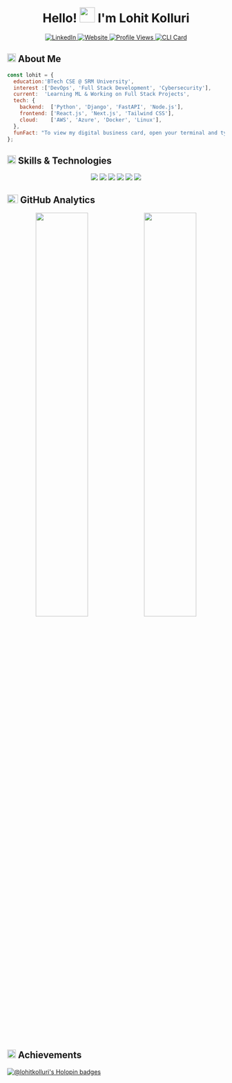 <div align="center">

  <h1>Hello! <img src="https://media.giphy.com/media/hvRJCLFzcasrR4ia7z/giphy.gif" width="35px" height="35px"> I'm Lohit Kolluri</h1>
  
  <a href="https://linkedin.com/in/kollurilohit">
    <img src="https://img.shields.io/badge/LinkedIn-%230A66C2.svg?style=for-the-badge&logo=linkedin&logoColor=white" alt="LinkedIn">
  </a>
  <a href="https://lohit.is-a.dev/">
    <img src="https://img.shields.io/badge/Website-%23171717.svg?style=for-the-badge&logo=google-chrome&logoColor=white" alt="Website">
  </a>
  <a href="https://github.com/lohitkolluri">
    <img src="https://komarev.com/ghpvc/?username=lohitkolluri&style=for-the-badge&color=brightgreen" alt="Profile Views">
  </a>
  <a href="https://www.npmjs.com/package/lohitkolluri">
    <img src="https://img.shields.io/badge/CLI-npx_lohitkolluri-red?style=for-the-badge&logo=npm&logoColor=white" alt="CLI Card">
  </a>
  
</div>


<h2 align="left">
  <img src="https://media2.giphy.com/media/QssGEmpkyEOhBCb7e1/giphy.gif?cid=ecf05e47a0n3gi1bfqntqmob8g9aid1oyj2wr3ds3mg700bl&rid=giphy.gif" width="20px" height="20px"> 
  About Me 
</h2>

```js
const lohit = {
  education:'BTech CSE @ SRM University',
  interest :['DevOps', 'Full Stack Development', 'Cybersecurity'],
  current:  'Learning ML & Working on Full Stack Projects',
  tech: {
    backend:  ['Python', 'Django', 'FastAPI', 'Node.js'],
    frontend: ['React.js', 'Next.js', 'Tailwind CSS'],
    cloud:    ['AWS', 'Azure', 'Docker', 'Linux'],
  },
  funFact: "To view my digital business card, open your terminal and type: 'npx lohitkolluri' ✨",
};
```

<h2 align="left">
  <img src="https://media2.giphy.com/media/QssGEmpkyEOhBCb7e1/giphy.gif?cid=ecf05e47a0n3gi1bfqntqmob8g9aid1oyj2wr3ds3mg700bl&rid=giphy.gif" width="20px" height="20px">
  Skills & Technologies
</h2>

<div align="center">
  <img src="https://skillicons.dev/icons?i=python,js,html,css" />
  <img src="https://skillicons.dev/icons?i=react,next,threejs,tailwind,nodejs,express" />
  <img src="https://skillicons.dev/icons?i=aws,azure,docker,github,linux" />
  <img src="https://skillicons.dev/icons?i=flask,django,fastapi,postgresql,mysql,mongodb" />
  <img src="https://skillicons.dev/icons?i=tensorflow,pytorch,opencv" />
  <img src="https://skillicons.dev/icons?i=arduino,bash,discordjs,githubactions" />
</div>

<h2 align="left">
  <img src="https://media.giphy.com/media/iY8CRBdQXODJSCERIr/giphy.gif" width="25px" height="20px">
  GitHub Analytics
</h2>

<p align="center">
  <img width="49%" src="https://lohit-readme-stats.vercel.app/api?username=lohitkolluri&show_icons=true&rank_icon=github&hide_title=true&theme=tokyonight&hide_border=true&bg_color=00000000&count_private=true&show_owner=true"/>
  <img width="49%" src="https://github-readme-streak-stats-three-umber.vercel.app?user=lohitkolluri&theme=tokyonight&hide_border=true&background=00000000"/>
</p>

<h2 align="left">
  <img src="https://media.giphy.com/media/WFZvB7VIXBgiz3oDXE/giphy.gif" width="20px" height="20px">
  Achievements
</h2>

<div align="left">
  
[![@lohitkolluri's Holopin badges](https://holopin.me/lohitkolluri)](https://holopin.io/@lohitkolluri)
</div>

